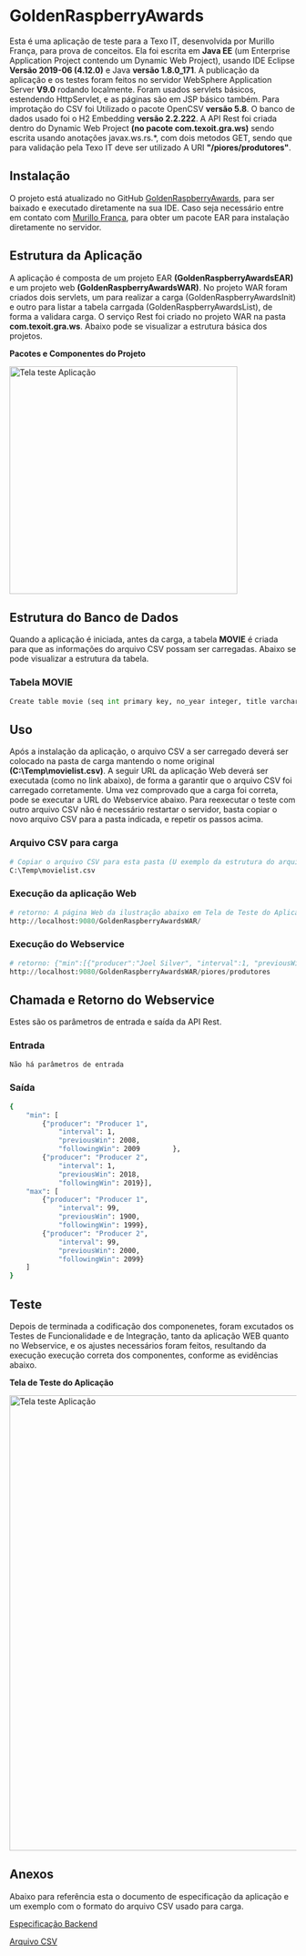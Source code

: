 # GoldenRaspberryAwards

Esta é uma aplicação de teste para a Texo IT, desenvolvida por Murillo França, para prova de conceitos. Ela foi escrita em **Java EE** (um Enterprise Application Project contendo um Dynamic Web Project), usando IDE Eclipse **Versão 2019-06 (4.12.0)** e Java **versão 1.8.0_171**. A publicação da aplicação e os testes foram feitos no servidor WebSphere Application Server **V9.0** rodando localmente. Foram usados servlets básicos, estendendo HttpServlet, e as páginas são em JSP básico também. Para improtação do CSV foi Utilizado o pacote OpenCSV **versão 5.8**. O banco de dados usado foi o H2 Embedding **versão 2.2.222**. A API Rest foi criada dentro do Dynamic Web Project **(no pacote com.texoit.gra.ws)** sendo escrita usando anotações javax.ws.rs.*, com dois metodos GET, sendo que para validação pela Texo IT deve ser utilizado A URI **"/piores/produtores"**.

## Instalação

O projeto está atualizado no GitHub [GoldenRaspberryAwards](https://github.com/MurilloPF/TexoITGoldenRaspberryAwards), para ser baixado e executado diretamente na sua IDE. Caso seja necessário entre em contato com [Murillo França](mailto:murillof@gmail.com?subject=[GitHub]%20Texo%20IT%20GoldenRaspberryAwards), para obter um pacote EAR para instalação diretamente no servidor.

## Estrutura da Aplicação

A aplicação é composta de um projeto EAR **(GoldenRaspberryAwardsEAR)** e um projeto web **(GoldenRaspberryAwardsWAR)**. No projeto WAR foram criados dois servlets, um para realizar a carga (GoldenRaspberryAwardsInit) e outro para listar a tabela carrgada (GoldenRaspberryAwardsList), de forma a validara carga. O serviço Rest foi criado no projeto WAR na pasta **com.texoit.gra.ws**. Abaixo pode se visualizar a estrutura básica dos projetos.

<div align="left">
<p><strong>Pacotes e Componentes do Projeto</strong></p>
<p><img width="400em" src="https://raw.githubusercontent.com/MurilloPF/TexoITGoldenRaspberryAwards/main/GoldenRaspberryAwardsWAR/WebContent/images/Estrutura_projetos.jpg" alt="Tela teste Aplicação"/></p>
</div>

## Estrutura do Banco de Dados

Quando a aplicação é iniciada, antes da carga, a tabela **MOVIE** é criada para que as informações do arquivo CSV possam ser carregadas. Abaixo se pode visualizar a estrutura da tabela. 

### Tabela MOVIE
```python
Create table movie (seq int primary key, no_year integer, title varchar(200), studios varchar(200), producer varchar(200), winner character(3))";
```
## Uso

Após a instalação da aplicação, o arquivo CSV a ser carregado deverá ser colocado na pasta de carga mantendo o nome original **(C:\Temp\movielist.csv)**. A seguir URL da aplicação Web deverá ser executada (como no link abaixo), de forma a garantir que o arquivo CSV foi carregado corretamente. Uma vez comprovado que a carga foi correta, pode se executar a URL do Webservice abaixo. Para reexecutar o teste com outro arquivo CSV não é necessário restartar o servidor, basta copiar o novo arquivo CSV para a pasta indicada, e repetir os passos acima. 

### Arquivo CSV para carga
```python
# Copiar o arquivo CSV para esta pasta (U exemplo da estrutura do arquivo está no final deste documento)
C:\Temp\movielist.csv
```

### Execução da aplicação Web
```python
# retorno: A página Web da ilustração abaixo em Tela de Teste do Aplicação
http://localhost:9080/GoldenRaspberryAwardsWAR/
```

### Execução do Webservice
```python
# retorno: {"min":[{"producer":"Joel Silver", "interval":1, "previousWin":1990, "followingWin":1991}], "max": [{"producer":"Matthew Vaughn", "interval":13, "previousWin":2002, "followingWin":2015}]}
http://localhost:9080/GoldenRaspberryAwardsWAR/piores/produtores
```

## Chamada e Retorno do Webservice

Estes são os parâmetros de entrada e saída da API Rest.

### Entrada
```bash
Não há parâmetros de entrada
```

### Saída
```bash
{
	"min": [
		{"producer": "Producer 1",
			"interval": 1,
			"previousWin": 2008,
			"followingWin": 2009		},
		{"producer": "Producer 2",
			"interval": 1,
			"previousWin": 2018,
			"followingWin": 2019}],
	"max": [
		{"producer": "Producer 1",
			"interval": 99,
			"previousWin": 1900,
			"followingWin": 1999},
		{"producer": "Producer 2",
			"interval": 99,
			"previousWin": 2000,
			"followingWin": 2099}
	]
}
```

## Teste

Depois de terminada a codificação dos componenetes, foram excutados os Testes de Funcionalidade e de Integração, 
tanto da aplicação WEB quanto no Webservice, e os ajustes necessários foram feitos, resultando da execução
execução correta dos componentes, conforme as evidências abaixo.

<div align="left">
<p><strong>Tela de Teste do Aplicação</strong></p>
<p><img width="800em" src="https://raw.githubusercontent.com/MurilloPF/TexoITGoldenRaspberryAwards/main/GoldenRaspberryAwardsWAR/WebContent/images/Teste_Aplicacao.jpg" alt="Tela teste Aplicação"/></p>
</div>

## Anexos

Abaixo para referência esta o documento de especificação da aplicação e um exemplo com o formato do arquivo CSV usado para carga.

[Especificação Backend](https://raw.githubusercontent.com/MurilloPF/TexoITGoldenRaspberryAwards/main/GoldenRaspberryAwardsWAR/WebContent/recursos/Especifica%C3%A7%C3%A3o_Backend.pdf)

[Arquivo CSV](https://raw.githubusercontent.com/MurilloPF/TexoITGoldenRaspberryAwards/main/GoldenRaspberryAwardsWAR/WebContent/recursos/movielist.csv)
